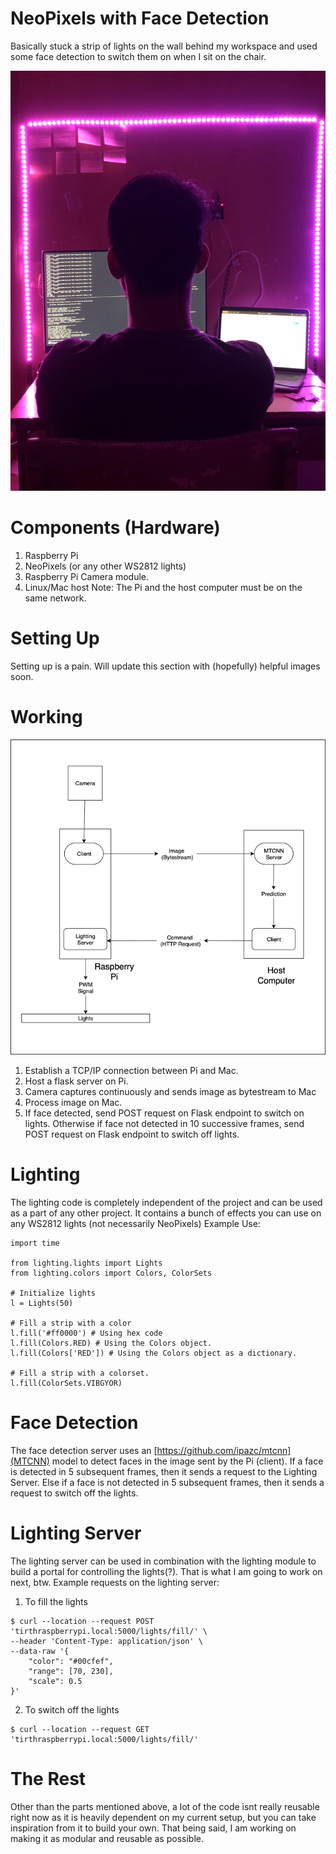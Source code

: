 # NeoPixels with Face Detection
Basically stuck a strip of lights on the wall behind my workspace and used some face detection to switch them on when I sit on the chair.

![Image](image.jpg?raw=true "Image")
# Components (Hardware)
1. Raspberry Pi
2. NeoPixels (or any other WS2812 lights)
3. Raspberry Pi Camera module.
4. Linux/Mac host
Note: The Pi and the host computer must be on the same network. 

# Setting Up
Setting up is a pain. Will update this section with (hopefully) helpful images soon.

# Working
![Diagram](diagram.png?raw=true "Diagram")
1. Establish a TCP/IP connection between Pi and Mac.
2. Host a flask server on Pi.
3. Camera captures continuously and sends image as bytestream to Mac 
4. Process image on Mac.
5. If face detected, send POST request on Flask endpoint to switch on lights. Otherwise if face not detected in 10 successive frames, send POST request on Flask endpoint to switch off lights.

# Lighting
The lighting code is completely independent of the project and can be used as a part of any other project. It contains a bunch of effects you can use on any WS2812 lights (not necessarily NeoPixels)
Example Use:
```
import time

from lighting.lights import Lights
from lighting.colors import Colors, ColorSets

# Initialize lights
l = Lights(50)

# Fill a strip with a color
l.fill('#ff0000') # Using hex code
l.fill(Colors.RED) # Using the Colors object.
l.fill(Colors['RED']) # Using the Colors object as a dictionary.

# Fill a strip with a colorset.
l.fill(ColorSets.VIBGYOR)
```

# Face Detection
The face detection server uses an [https://github.com/ipazc/mtcnn](MTCNN) model to detect faces in the image sent by the Pi (client). If a face is detected in 5 subsequent frames, then it sends a request to the Lighting Server. Else if a face is not detected in 5 subsequent frames, then it sends a request to switch off the lights.
# Lighting Server
The lighting server can be used in combination with the lighting module to build a portal for controlling the lights(?). That is what I am going to work on next, btw.
Example requests on the lighting server:

1. To fill the lights
```
$ curl --location --request POST 'tirthraspberrypi.local:5000/lights/fill/' \
--header 'Content-Type: application/json' \
--data-raw '{
	"color": "#00cfef",
	"range": [70, 230],
	"scale": 0.5
}'

```

2. To switch off the lights
```
$ curl --location --request GET 'tirthraspberrypi.local:5000/lights/fill/'
```

# The Rest
Other than the parts mentioned above, a lot of the code isnt really reusable right now as it is heavily dependent on my current setup, but you can take inspiration from it to build your own. That being said, I am working on making it as modular and reusable as possible. 
